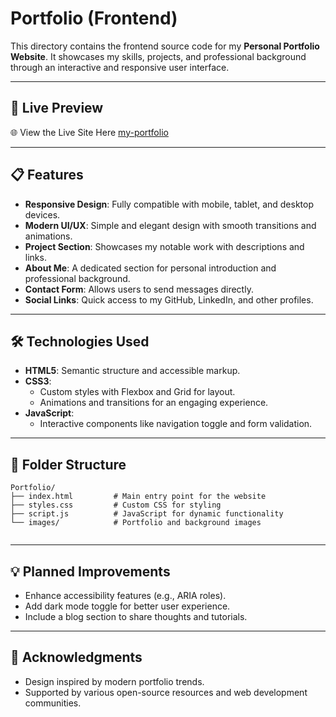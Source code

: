 # Portfolio (Frontend)  

This directory contains the frontend source code for my **Personal Portfolio Website**. 
It showcases my skills, projects, and professional background through an interactive and responsive user interface.

---

## 🚀 **Live Preview**  
🌐  View the Live Site Here [my-portfolio](https://meahadi-hasan.github.io/my-portfolio)  

---

## 📋 **Features**  
- **Responsive Design**: Fully compatible with mobile, tablet, and desktop devices.  
- **Modern UI/UX**: Simple and elegant design with smooth transitions and animations.  
- **Project Section**: Showcases my notable work with descriptions and links.  
- **About Me**: A dedicated section for personal introduction and professional background.  
- **Contact Form**: Allows users to send messages directly.  
- **Social Links**: Quick access to my GitHub, LinkedIn, and other profiles.

---

## 🛠️ **Technologies Used**  

- **HTML5**: Semantic structure and accessible markup.  
- **CSS3**:  
  - Custom styles with Flexbox and Grid for layout.  
  - Animations and transitions for an engaging experience.  
- **JavaScript**:  
  - Interactive components like navigation toggle and form validation.  

---

## 📂 **Folder Structure**  

```plaintext
Portfolio/
├── index.html         # Main entry point for the website
├── styles.css         # Custom CSS for styling
├── script.js          # JavaScript for dynamic functionality
└── images/            # Portfolio and background images
    
```

---


## 💡 **Planned Improvements**  

- Enhance accessibility features (e.g., ARIA roles).  
- Add dark mode toggle for better user experience.  
- Include a blog section to share thoughts and tutorials.  

---

## 🙌 **Acknowledgments**  

- Design inspired by modern portfolio trends.  
- Supported by various open-source resources and web development communities.  

